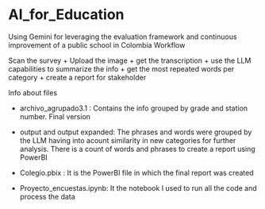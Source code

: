 # AI_for_Education
Using Gemini for leveraging the evaluation framework and continuous improvement  of a public school in Colombia
Workflow 

Scan the survey + Upload the image + get the transcription + use the LLM capabilities to summarize the info + get the most repeated words per category + create a report for stakeholder

Info about files
 
-  archivo_agrupado3.1  : Contains the info grouped by grade and station number. Final version

- output and output expanded: The phrases and words were grouped by the LLM having into acount similarity in new categories for further analysis. There is a count of words and phrases to create a report using PowerBI

- Colegio.pbix : It is the PowerBI file in which the final report was created

- Proyecto_encuestas.ipynb: It the notebook I used to run all the code and process the data
